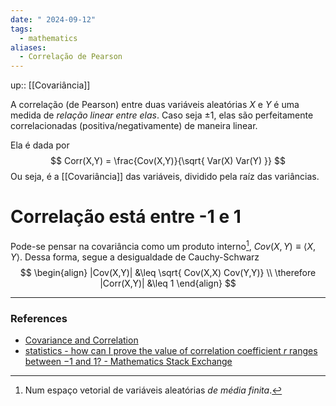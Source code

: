 ```yaml
---
date: " 2024-09-12"
tags:
  - mathematics
aliases:
  - Correlação de Pearson
---
```


up:: [[Covariância]]

A correlação (de Pearson) entre duas variáveis aleatórias $X$ e $Y$ é uma medida de *relação linear entre elas*. Caso seja $\pm 1$, elas são perfeitamente correlacionadas (positiva/negativamente) de maneira linear.

Ela é dada por
$$
Corr(X,Y) = \frac{Cov(X,Y)}{\sqrt{ Var(X) Var(Y) }}
$$
Ou seja, é a [[Covariância]] das variáveis, dividido pela raíz das variâncias.

# Correlação está entre -1 e 1
Pode-se pensar na covariância como um produto interno[^1], $Cov(X,Y) \equiv \left<X, Y\right>$. Dessa forma, segue a desigualdade de Cauchy-Schwarz
$$
\begin{align}
|Cov(X,Y)| &\leq \sqrt{ Cov(X,X) Cov(Y,Y)} \\
\therefore |Corr(X,Y)| &\leq 1
\end{align}
$$


---
### References
- [Covariance and Correlation](http://www.randomservices.org/random/expect/Covariance.html)
- [statistics - how can I prove the value of correlation coefficient $r$ ranges between $-1$ and $1$? - Mathematics Stack Exchange](https://math.stackexchange.com/questions/2300570/how-can-i-prove-the-value-of-correlation-coefficient-r-ranges-between-1-and)

[^1]: Num espaço vetorial de variáveis aleatórias *de média finita*. 